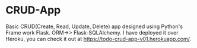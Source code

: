 # CRUD-App
Basic CRUD(Create, Read, Update, Delete) app designed using Python's Frame work Flask.
ORM->> Flask-SQLAlchemy.
I have deployed it over Heroku, you can check it out at https://todo-crud-app-v01.herokuapp.com/.
